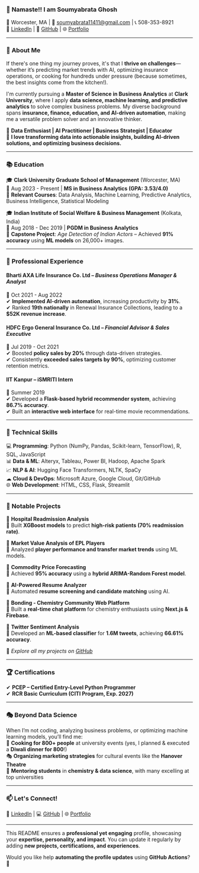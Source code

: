 ### 🚀 **Namaste!! I am Soumyabrata Ghosh**  
📍 Worcester, MA | 📧 [soumyabrata11411@gmail.com](mailto:soumyabrata11411@gmail.com) | 📞 508-353-8921  
🔗 [LinkedIn](https://www.linkedin.com/in/soumyabrata-ghosh-205673290/) | 🔗 [GitHub](https://github.com/SoGhosh719) | 🌐 [Portfolio](https://soghosh719.github.io/Soumya_Portfolio/#home)

---

### 🌟 **About Me**
If there's one thing my journey proves, it's that I **thrive on challenges**—whether it’s predicting market trends with AI, optimizing insurance operations, or cooking for hundreds under pressure (because sometimes, the best insights come from the kitchen!).  

I'm currently pursuing a **Master of Science in Business Analytics** at **Clark University**, where I apply **data science, machine learning, and predictive analytics** to solve complex business problems. My diverse background spans **insurance, finance, education, and AI-driven automation**, making me a versatile problem solver and an innovative thinker.

🔹 **Data Enthusiast | AI Practitioner | Business Strategist | Educator**  
🔹 **I love transforming data into actionable insights, building AI-driven solutions, and optimizing business decisions.**  

---

### 📚 **Education**
🎓 **Clark University Graduate School of Management** (Worcester, MA)  
📅 Aug 2023 - Present | **MS in Business Analytics (GPA: 3.53/4.0)**  
📌 **Relevant Courses**: Data Analysis, Machine Learning, Predictive Analytics, Business Intelligence, Statistical Modeling  

🎓 **Indian Institute of Social Welfare & Business Management** (Kolkata, India)  
📅 Aug 2018 - Dec 2019 | **PGDM in Business Analytics**  
📌 **Capstone Project**: *Age Detection of Indian Actors* – Achieved **91% accuracy** using **ML models** on 26,000+ images.  

---

### 💼 **Professional Experience**
#### **Bharti AXA Life Insurance Co. Ltd** – *Business Operations Manager & Analyst*  
📅 Oct 2021 - Aug 2022  
✔ **Implemented AI-driven automation**, increasing productivity by **31%**.  
✔ Ranked **19th nationally** in Renewal Insurance Collections, leading to a **$52K revenue increase**.  

#### **HDFC Ergo General Insurance Co. Ltd** – *Financial Advisor & Sales Executive*  
📅 Jul 2019 - Oct 2021  
✔ Boosted **policy sales by 20%** through data-driven strategies.  
✔ Consistently **exceeded sales targets by 90%**, optimizing customer retention metrics.  

#### **IIT Kanpur – iSMRITI Intern**  
📅 Summer 2019  
✔ Developed a **Flask-based hybrid recommender system**, achieving **86.7% accuracy**.  
✔ Built an **interactive web interface** for real-time movie recommendations.  

---

### 🔧 **Technical Skills**
💻 **Programming**: Python (NumPy, Pandas, Scikit-learn, TensorFlow), R, SQL, JavaScript  
📊 **Data & ML**: Alteryx, Tableau, Power BI, Hadoop, Apache Spark  
📈 **NLP & AI**: Hugging Face Transformers, NLTK, SpaCy  
☁ **Cloud & DevOps**: Microsoft Azure, Google Cloud, Git/GitHub  
🌐 **Web Development**: HTML, CSS, Flask, Streamlit  

---

### 🚀 **Notable Projects**
📌 **Hospital Readmission Analysis**  
🔹 Built **XGBoost models** to predict **high-risk patients (70% readmission rate)**.  

📌 **Market Value Analysis of EPL Players**  
🔹 Analyzed **player performance and transfer market trends** using ML models.  

📌 **Commodity Price Forecasting**  
🔹 Achieved **95% accuracy** using a **hybrid ARIMA-Random Forest model**.  

📌 **AI-Powered Resume Analyzer**  
🔹 Automated **resume screening and candidate matching** using AI.  

📌 **Bonding - Chemistry Community Web Platform**  
🔹 Built a **real-time chat platform** for chemistry enthusiasts using **Next.js & Firebase**.  

📌 **Twitter Sentiment Analysis**  
🔹 Developed an **ML-based classifier** for **1.6M tweets**, achieving **66.61% accuracy**.  

🔗 *Explore all my projects on [GitHub](https://github.com/SoGhosh719)*  

---

### 🏆 **Certifications**
✔ **PCEP – Certified Entry-Level Python Programmer**  
✔ **RCR Basic Curriculum (CITI Program, Exp. 2027)**  

---

### 🎭 **Beyond Data Science**  
When I’m not coding, analyzing business problems, or optimizing machine learning models, you’ll find me:  
🍳 **Cooking for 800+ people** at university events (yes, I planned & executed a **Diwali dinner for 800**!)  
🎭 **Organizing marketing strategies** for cultural events like the **Hanover Theatre**  
📖 **Mentoring students** in **chemistry & data science**, with many excelling at top universities  

---

### 📫 **Let's Connect!**
💼 [LinkedIn](https://www.linkedin.com/in/soumyabrata-ghosh-205673290/) | 💻 [GitHub](https://github.com/SoGhosh719) | 🌐 [Portfolio](https://soghosh719.github.io/Soumya_Portfolio/#home)  

---

This README ensures a **professional yet engaging** profile, showcasing your **expertise, personality, and impact**. You can update it regularly by adding **new projects, certifications, and experiences**.

Would you like help **automating the profile updates** using **GitHub Actions**? 🚀
